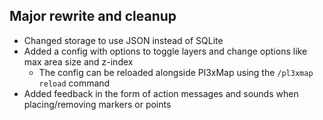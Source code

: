 ﻿Major rewrite and cleanup
---

- Changed storage to use JSON instead of SQLite 
- Added a config with options to toggle layers and change options like max area size and z-index
  - The config can be reloaded alongside Pl3xMap using the `/pl3xmap reload` command
- Added feedback in the form of action messages and sounds when placing/removing markers or points